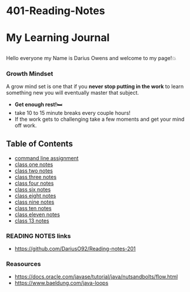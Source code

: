 # 401-Reading-Notes

# My Learning Journal 

##
Hello everyone my Name is Darius Owens and welcome to my page!:boom:
### Growth Mindset
A grow mind set is one that if you **never stop putting in the work** to learn something new you will eventually master that subject.  

- **Get enough rest!**:bed:
- take 10 to 15 minute breaks every couple hours!
- If the work gets to challenging take a few moments and get your mind off work.

## Table of Contents
- [command line assignment](command-line-practice.md)
- [class one notes](dayonereadingnotes.md)
- [class two notes](daytworeadingnotes.md)
- [class three notes](daythreereadingnotes.md)
- [class four notes](dayfourreadingnotes.md)
- [class six notes](daysixreadingnotes.md)
- [class eight notes](dayeightreadingnotes.md)
- [class nine notes](dayninereadingnotes.md)
- [class ten notes](daytenreadingnotes.md)
- [class eleven notes](dayelevenreadingnotes.md)
- [class 13 notes](day13readingnotes.md)



### READING NOTES links
- https://github.com/DariusO92/Reading-notes-201

### Reasources 

- https://docs.oracle.com/javase/tutorial/java/nutsandbolts/flow.html
- https://www.baeldung.com/java-loops

